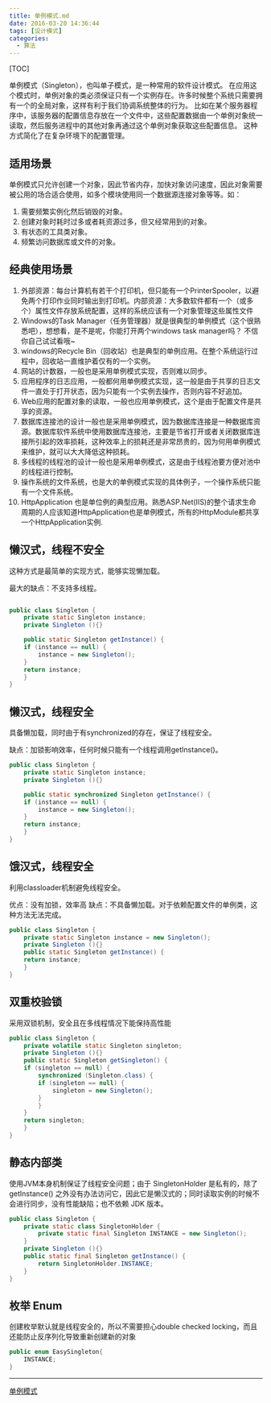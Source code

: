 ```yaml
---
title: 单例模式.md
date: 2016-03-20 14:36:44
tags: [设计模式]
categories:
  - 算法
---
```


[TOC]

单例模式（Singleton），也叫单子模式，是一种常用的软件设计模式。
在应用这个模式时，单例对象的类必须保证只有一个实例存在。许多时候整个系统只需要拥有一个的全局对象，这样有利于我们协调系统整体的行为。
比如在某个服务器程序中，该服务器的配置信息存放在一个文件中，这些配置数据由一个单例对象统一读取，然后服务进程中的其他对象再通过这个单例对象获取这些配置信息。
这种方式简化了在复杂环境下的配置管理。

<!--more-->


## 适用场景

单例模式只允许创建一个对象，因此节省内存，加快对象访问速度，因此对象需要被公用的场合适合使用，如多个模块使用同一个数据源连接对象等等。如：

1. 需要频繁实例化然后销毁的对象。
2. 创建对象时耗时过多或者耗资源过多，但又经常用到的对象。
3. 有状态的工具类对象。
4. 频繁访问数据库或文件的对象。

## 经典使用场景

1. 外部资源：每台计算机有若干个打印机，但只能有一个PrinterSpooler，以避免两个打印作业同时输出到打印机。内部资源：大多数软件都有一个（或多个）属性文件存放系统配置，这样的系统应该有一个对象管理这些属性文件 
2. Windows的Task Manager（任务管理器）就是很典型的单例模式（这个很熟悉吧），想想看，是不是呢，你能打开两个windows task manager吗？ 不信你自己试试看哦~ 
3. windows的Recycle Bin（回收站）也是典型的单例应用。在整个系统运行过程中，回收站一直维护着仅有的一个实例。 
4. 网站的计数器，一般也是采用单例模式实现，否则难以同步。 
5. 应用程序的日志应用，一般都何用单例模式实现，这一般是由于共享的日志文件一直处于打开状态，因为只能有一个实例去操作，否则内容不好追加。 
6. Web应用的配置对象的读取，一般也应用单例模式，这个是由于配置文件是共享的资源。 
7. 数据库连接池的设计一般也是采用单例模式，因为数据库连接是一种数据库资源。数据库软件系统中使用数据库连接池，主要是节省打开或者关闭数据库连接所引起的效率损耗，这种效率上的损耗还是非常昂贵的，因为何用单例模式来维护，就可以大大降低这种损耗。 
8. 多线程的线程池的设计一般也是采用单例模式，这是由于线程池要方便对池中的线程进行控制。 
9. 操作系统的文件系统，也是大的单例模式实现的具体例子，一个操作系统只能有一个文件系统。 
10. HttpApplication 也是单位例的典型应用。熟悉ASP.Net(IIS)的整个请求生命周期的人应该知道HttpApplication也是单例模式，所有的HttpModule都共享一个HttpApplication实例. 

## 懒汉式，线程不安全

这种方式是最简单的实现方式，能够实现懒加载。

最大的缺点：不支持多线程。

```java

public class Singleton {
    private static Singleton instance;
    private Singleton (){}

    public static Singleton getInstance() {
    if (instance == null) {
        instance = new Singleton();
    }
    return instance;
    }
}
```

## 懒汉式，线程安全

具备懒加载，同时由于有synchronized的存在，保证了线程安全。

缺点：加锁影响效率，任何时候只能有一个线程调用getInstance()。

```java
public class Singleton {
    private static Singleton instance;
    private Singleton (){}

    public static synchronized Singleton getInstance() {
    if (instance == null) {
        instance = new Singleton();
    }
    return instance;
    }
}
```

## 饿汉式，线程安全

利用classloader机制避免线程安全。

优点：没有加锁，效率高
缺点：不具备懒加载。对于依赖配置文件的单例类，这种方法无法完成。

```java
public class Singleton {
    private static Singleton instance = new Singleton();
    private Singleton (){}
    public static Singleton getInstance() {
    return instance;
    }
}
```

## 双重校验锁

采用双锁机制，安全且在多线程情况下能保持高性能

```java
public class Singleton {
    private volatile static Singleton singleton;
    private Singleton (){}
    public static Singleton getSingleton() {
    if (singleton == null) {
        synchronized (Singleton.class) {
        if (singleton == null) {
            singleton = new Singleton();
        }
        }
    }
    return singleton;
    }
}
```

## 静态内部类

使用JVM本身机制保证了线程安全问题；由于 SingletonHolder 是私有的，除了 getInstance() 之外没有办法访问它，因此它是懒汉式的；同时读取实例的时候不会进行同步，没有性能缺陷；也不依赖 JDK 版本。

```java
public class Singleton {
    private static class SingletonHolder {
        private static final Singleton INSTANCE = new Singleton();
    }
    private Singleton (){}
    public static final Singleton getInstance() {
        return SingletonHolder.INSTANCE;
    }
}

```

## 枚举 Enum

创建枚举默认就是线程安全的，所以不需要担心double checked locking，而且还能防止反序列化导致重新创建新的对象

```java
public enum EasySingleton{
    INSTANCE;
}
```


----
[单例模式](http://wuchong.me/blog/2014/08/28/how-to-correctly-write-singleton-pattern/)